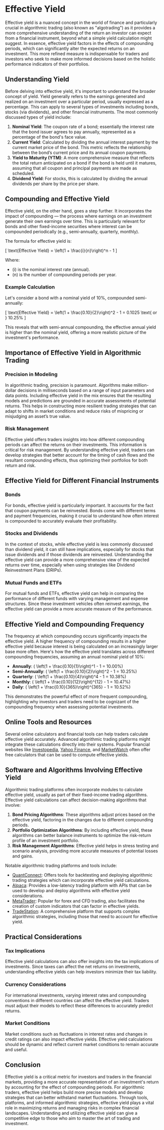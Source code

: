 # Effective Yield

Effective yield is a nuanced concept in the world of finance and particularly crucial in algorithmic trading (also known as "algotrading") as it provides a more comprehensive understanding of the return an investor can expect from a financial instrument, beyond what a simple yield calculation might suggest. In essence, effective yield factors in the effects of compounding periods, which can significantly alter the expected returns on an investment. This more refined measure is indispensable for traders and investors who seek to make more informed decisions based on the holistic performance indicators of their portfolios.

## Understanding Yield

Before delving into effective yield, it's important to understand the broader concept of yield. Yield generally refers to the earnings generated and realized on an investment over a particular period, usually expressed as a percentage. This can apply to several types of investments including bonds, stocks (via dividends), and other financial instruments. The most commonly discussed types of yield include:

1. **Nominal Yield**: The coupon rate of a bond; essentially the interest rate that the bond issuer agrees to pay annually, represented as a percentage of the bond's face value.
2. **Current Yield**: Calculated by dividing the annual interest payment by the current market price of the bond. This metric reflects the relationship between the bond’s current price and its annual coupon payments.
3. **Yield to Maturity (YTM)**: A more comprehensive measure that reflects the total return anticipated on a bond if the bond is held until it matures, assuming that all coupon and principal payments are made as scheduled.
4. **Dividend Yield**: For stocks, this is calculated by dividing the annual dividends per share by the price per share.

## Compounding and Effective Yield

Effective yield, on the other hand, goes a step further. It incorporates the impact of compounding — the process where earnings on an investment generate their own earnings over time. This is particularly relevant for bonds and other fixed-income securities where interest can be compounded periodically (e.g., semi-annually, quarterly, monthly). 

The formula for effective yield is:

\[ \text{Effective Yield} = \left(1 + \frac{i}{n}\right)^n - 1 \]

Where:
- \(i\) is the nominal interest rate (annual).
- \(n\) is the number of compounding periods per year.

### Example Calculation

Let's consider a bond with a nominal yield of 10%, compounded semi-annually:

\[ \text{Effective Yield} = \left(1 + \frac{0.10}{2}\right)^2 - 1 = 0.1025 \text{ or } 10.25\% \]

This reveals that with semi-annual compounding, the effective annual yield is higher than the nominal yield, offering a more realistic picture of the investment's performance.

## Importance of Effective Yield in Algorithmic Trading

### Precision in Modeling

In algorithmic trading, precision is paramount. Algorithms make million-dollar decisions in milliseconds based on a range of input parameters and data points. Including effective yield in the mix ensures that the resulting models and predictions are grounded in accurate assessments of potential returns. This helps in constructing more resilient trading strategies that can adapt to shifts in market conditions and reduce risks of mispricing or misjudging an asset’s true value.

### Risk Management

Effective yield offers traders insights into how different compounding periods can affect the returns on their investments. This information is critical for risk management. By understanding effective yield, traders can develop strategies that better account for the timing of cash flows and the resultant compounding effects, thus optimizing their portfolios for both return and risk.

## Effective Yield for Different Financial Instruments

### Bonds

For bonds, effective yield is particularly important. It accounts for the fact that coupon payments can be reinvested. Bonds come with different terms and payment frequencies, making it crucial to understand how often interest is compounded to accurately evaluate their profitability.

### Stocks and Dividends

In the context of stocks, while effective yield is less commonly discussed than dividend yield, it can still have implications, especially for stocks that issue dividends and if those dividends are reinvested. Understanding the effective yield can provide a more comprehensive view of the expected returns over time, especially when using strategies like Dividend Reinvestment Plans (DRIPs).

### Mutual Funds and ETFs

For mutual funds and ETFs, effective yield can help in comparing the performance of different funds with varying management and expense structures. Since these investment vehicles often reinvest earnings, the effective yield can provide a more accurate measure of the performance.

## Effective Yield and Compounding Frequency

The frequency at which compounding occurs significantly impacts the effective yield. A higher frequency of compounding results in a higher effective yield because interest is being calculated on an increasingly larger base more often. Here's how the effective yield translates across different compounding frequencies, assuming an annual nominal yield of 10%:

- **Annually**: \( \left(1 + \frac{0.10}{1}\right)^1 - 1 = 10.00\%\)
- **Semi-Annually**: \( \left(1 + \frac{0.10}{2}\right)^2 - 1 = 10.25\%\)
- **Quarterly**: \( \left(1 + \frac{0.10}{4}\right)^4 - 1 = 10.38\%\)
- **Monthly**: \( \left(1 + \frac{0.10}{12}\right)^{12} - 1 = 10.47\%\)
- **Daily**: \( \left(1 + \frac{0.10}{365}\right)^{365} - 1 = 10.52\%\)

This demonstrates the powerful effect of more frequent compounding, highlighting why investors and traders need to be cognizant of the compounding frequency when assessing potential investments.

## Online Tools and Resources

Several online calculators and financial tools can help traders calculate effective yield accurately. Advanced algorithmic trading platforms might integrate these calculations directly into their systems. Popular financial websites like [Investopedia](https://www.investopedia.com), [Yahoo Finance](https://finance.yahoo.com), and [MarketWatch](https://www.marketwatch.com) often offer free calculators that can be used to compute effective yields.

## Software and Algorithms Involving Effective Yield

Algorithmic trading platforms often incorporate modules to calculate effective yield, usually as part of their fixed-income trading algorithms. Effective yield calculations can affect decision-making algorithms that involve:

1. **Bond Pricing Algorithms**: These algorithms adjust prices based on the effective yield, factoring in the changes due to different compounding periods.
2. **Portfolio Optimization Algorithms**: By including effective yield, these algorithms can better balance instruments to optimize the risk-return profile of an investment portfolio.
3. **Risk Management Algorithms**: Effective yield helps in stress testing and scenario analysis, providing more accurate measures of potential losses and gains.

Notable algorithmic trading platforms and tools include:

- [QuantConnect](https://www.quantconnect.com): Offers tools for backtesting and deploying algorithmic trading strategies which can incorporate effective yield calculations.
- [Alpaca](https://alpaca.markets): Provides a low-latency trading platform with APIs that can be used to develop and deploy algorithms with effective yield considerations.
- [MetaTrader](https://www.metatrader4.com): Popular for forex and CFD trading, also facilitates the creation of custom indicators that can factor in effective yields.
- [TradeStation](https://www.tradestation.com): A comprehensive platform that supports complex algorithmic strategies, including those that need to account for effective yield.

## Practical Considerations

### Tax Implications

Effective yield calculations can also offer insights into the tax implications of investments. Since taxes can affect the net returns on investments, understanding effective yields can help investors minimize their tax liability.

### Currency Considerations

For international investments, varying interest rates and compounding conventions in different countries can affect the effective yield. Traders must adjust their models to reflect these differences to accurately predict returns.

### Market Conditions

Market conditions such as fluctuations in interest rates and changes in credit ratings can also impact effective yields. Effective yield calculations should be dynamic and reflect current market conditions to remain accurate and useful.

## Conclusion

Effective yield is a critical metric for investors and traders in the financial markets, providing a more accurate representation of an investment's return by accounting for the effect of compounding periods. For algorithmic traders, effective yield helps build more precise models and develop strategies that can better withstand market fluctuations. Through tools, platforms, and informed algorithmic strategies, effective yield plays a vital role in maximizing returns and managing risks in complex financial landscapes. Understanding and utilizing effective yield can give a competitive edge to those who aim to master the art of trading and investment.